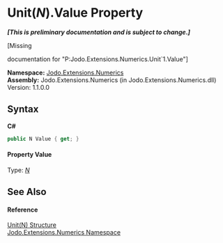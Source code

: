 # Unit(*N*).Value Property 
 _**\[This is preliminary documentation and is subject to change.\]**_

\[Missing <summary> documentation for "P:Jodo.Extensions.Numerics.Unit`1.Value"\]

**Namespace:**&nbsp;<a href="N_Jodo_Extensions_Numerics">Jodo.Extensions.Numerics</a><br />**Assembly:**&nbsp;Jodo.Extensions.Numerics (in Jodo.Extensions.Numerics.dll) Version: 1.1.0.0

## Syntax

**C#**<br />
``` C#
public N Value { get; }
```


#### Property Value
Type: <a href="T_Jodo_Extensions_Numerics_Unit_1">*N*</a>

## See Also


#### Reference
<a href="T_Jodo_Extensions_Numerics_Unit_1">Unit(N) Structure</a><br /><a href="N_Jodo_Extensions_Numerics">Jodo.Extensions.Numerics Namespace</a><br />